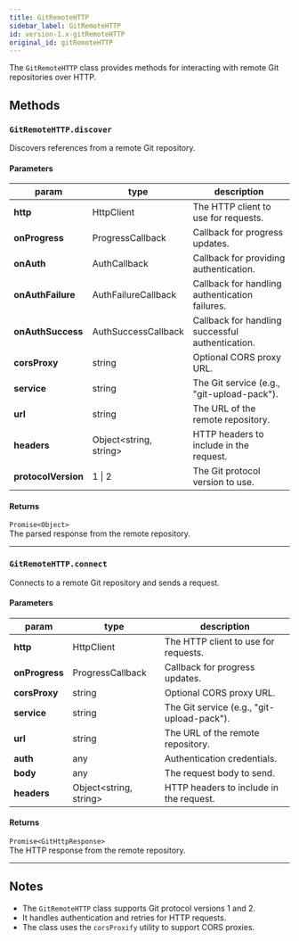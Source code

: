 ```yaml
---
title: GitRemoteHTTP
sidebar_label: GitRemoteHTTP
id: version-1.x-gitRemoteHTTP
original_id: gitRemoteHTTP
---
```


The `GitRemoteHTTP` class provides methods for interacting with remote Git repositories over HTTP.

## Methods

### `GitRemoteHTTP.discover`

Discovers references from a remote Git repository.

#### Parameters

| param               | type                     | description                                      |
| ------------------- | ------------------------ | ------------------------------------------------ |
| **http**            | HttpClient               | The HTTP client to use for requests.             |
| **onProgress**      | ProgressCallback         | Callback for progress updates.                   |
| **onAuth**          | AuthCallback             | Callback for providing authentication.           |
| **onAuthFailure**   | AuthFailureCallback      | Callback for handling authentication failures.   |
| **onAuthSuccess**   | AuthSuccessCallback      | Callback for handling successful authentication. |
| **corsProxy**       | string                   | Optional CORS proxy URL.                         |
| **service**         | string                   | The Git service (e.g., "git-upload-pack").       |
| **url**             | string                   | The URL of the remote repository.                |
| **headers**         | Object\<string, string\> | HTTP headers to include in the request.          |
| **protocolVersion** | 1 &#124; 2               | The Git protocol version to use.                 |

#### Returns

`Promise<Object>`  
The parsed response from the remote repository.

---

### `GitRemoteHTTP.connect`

Connects to a remote Git repository and sends a request.

#### Parameters

| param          | type                     | description                                |
| -------------- | ------------------------ | ------------------------------------------ |
| **http**       | HttpClient               | The HTTP client to use for requests.       |
| **onProgress** | ProgressCallback         | Callback for progress updates.             |
| **corsProxy**  | string                   | Optional CORS proxy URL.                   |
| **service**    | string                   | The Git service (e.g., "git-upload-pack"). |
| **url**        | string                   | The URL of the remote repository.          |
| **auth**       | any                      | Authentication credentials.                |
| **body**       | any                      | The request body to send.                  |
| **headers**    | Object\<string, string\> | HTTP headers to include in the request.    |

#### Returns

`Promise<GitHttpResponse>`  
The HTTP response from the remote repository.

---

## Notes

- The `GitRemoteHTTP` class supports Git protocol versions 1 and 2.
- It handles authentication and retries for HTTP requests.
- The class uses the `corsProxify` utility to support CORS proxies.

<script>
(function rewriteEditLink() {
  const el = document.querySelector('a.edit-page-link.button');
  if (el) {
    el.href = 'https://github.com/isomorphic-git/isomorphic-git/edit/main/src/managers/GitRemoteHTTP.js';
  }
})();
</script>

